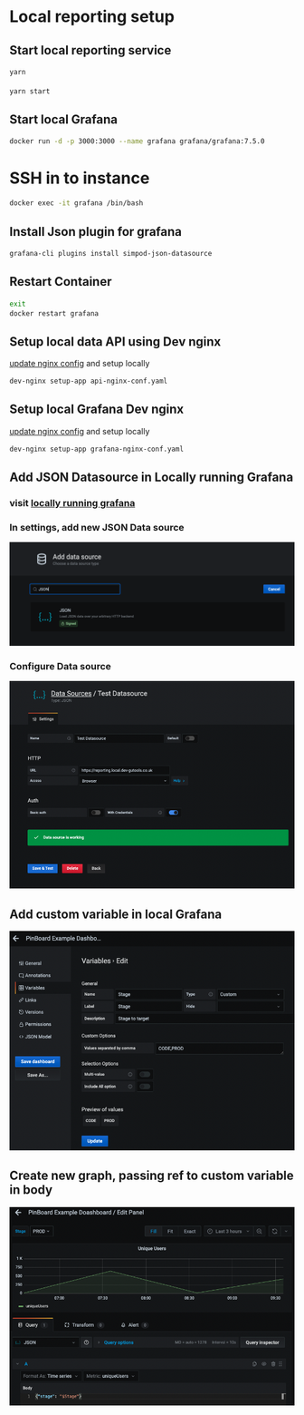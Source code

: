 # Local reporting setup

## Start local reporting service

```bash
yarn

yarn start
```

## Start local Grafana

```bash
docker run -d -p 3000:3000 --name grafana grafana/grafana:7.5.0
```

# SSH in to instance

```bash
docker exec -it grafana /bin/bash
```

## Install Json plugin for grafana

```bash
grafana-cli plugins install simpod-json-datasource
```

## Restart Container

```bash
exit
docker restart grafana
```

## Setup local data API using Dev nginx

[update nginx config](api-nginx-conf.yaml) and setup locally

```bash
dev-nginx setup-app api-nginx-conf.yaml
```

## Setup local Grafana Dev nginx

[update nginx config](grafana-nginx-conf.yaml) and setup locally

```bash
dev-nginx setup-app grafana-nginx-conf.yaml
```

## Add JSON Datasource in Locally running Grafana

### visit [locally running grafana](https://grafana.local.dev-gutools.co.uk/)

### In settings, add new JSON Data source

![In settings, add new JSON Data source](resources/addDataSource.png)

### Configure Data source

![Configure Data source](resources/configureDataSource.png)

## Add custom variable in local Grafana

![Add custom variable in local Grafana](resources/addNewVarToDashboard.png)

## Create new graph, passing ref to custom variable in body

![Create new graph, passing ref to custom variable in body](resources/useCustomVar.png)
